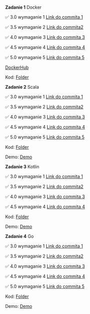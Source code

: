 **Zadanie 1** Docker

:white_check_mark: 3.0 wymaganie 1 [Link do commita 1](https://github.com/YehorSavchenko/E-Biznes/commit/ce166c3deb264c0230bf5b6daebcbabd66bc74a9)

:white_check_mark: 3.5 wymaganie 2 [Link do commita2 ](https://github.com/YehorSavchenko/E-Biznes/commit/89876f4489b1a41c5c2a6102d35b8942b2b178f2)

:white_check_mark: 4.0 wymaganie 3 [Link do commita 3](https://github.com/YehorSavchenko/E-Biznes/commit/9d04b23875aa3d74ecc232f15f329f13eb13432e)

:white_check_mark: 4.5 wymaganie 4 [Link do commita 4](https://github.com/YehorSavchenko/E-Biznes/commit/65880cd63e88b01e6f609d0307e65f03998ed330)

:white_check_mark: 5.0 wymaganie 5 [Link do commita 5](https://github.com/YehorSavchenko/E-Biznes/commit/939beff5d75ac5c857bec305486e4ec7b5151efc)

[DockerHub](https://hub.docker.com/r/yehorsavchenko/ebiznes/tags)

Kod: [Folder](https://github.com/YehorSavchenko/E-Biznes/tree/master/Docker)

**Zadanie 2** Scala

:white_check_mark: 3.0 wymaganie 1 [Link do commita 1](https://github.com/YehorSavchenko/E-Biznes/commit/f8ddb8955cebd5813dc6df90f7d80f4dc5e4ee67)

:white_check_mark: 3.5 wymaganie 2 [Link do commita2 ](https://github.com/YehorSavchenko/E-Biznes/commit/b596876d4169ba08dd7eb208216f3a2801cd7423)

:white_check_mark: 4.0 wymaganie 3 [Link do commita 3](https://github.com/YehorSavchenko/E-Biznes/commit/4b503aebabf170b53ac60a19cc66b6b4bdfbd529)

:white_check_mark: 4.5 wymaganie 4 [Link do commita 4](https://github.com/YehorSavchenko/E-Biznes/commit/f0e650244a5be5656b969eef51482519e12ae9fc)

:white_check_mark: 5.0 wymaganie 5 [Link do commita 5](https://github.com/YehorSavchenko/E-Biznes/commit/b3c66de1f07b4591c41b473103ac4c6c09293904)

Kod: [Folder](https://github.com/YehorSavchenko/E-Biznes/tree/master/Scala/play-project)

Demo: [Demo](https://ujchmura-my.sharepoint.com/:v:/g/personal/yehor_savchenko_student_uj_edu_pl/EY4N9X-ubMBBm4QY87tWngEBm4ti8XfZRcrgrikwION92A?nav=eyJyZWZlcnJhbEluZm8iOnsicmVmZXJyYWxBcHAiOiJPbmVEcml2ZUZvckJ1c2luZXNzIiwicmVmZXJyYWxBcHBQbGF0Zm9ybSI6IldlYiIsInJlZmVycmFsTW9kZSI6InZpZXciLCJyZWZlcnJhbFZpZXciOiJNeUZpbGVzTGlua0NvcHkifX0&e=9VTlnL)

**Zadanie 3** Kotlin

:white_check_mark: 3.0 wymaganie 1 [Link do commita 1](https://github.com/YehorSavchenko/E-Biznes/commit/1441eb3253956a66d6837ff33df08ca8ccbc16ea)

:white_check_mark: 3.5 wymaganie 2 [Link do commita2 ](https://github.com/YehorSavchenko/E-Biznes/commit/145eabf1c7532e32e74411ecbeadf76880c480fc)

:white_check_mark: 4.0 wymaganie 3 [Link do commita 3](https://github.com/YehorSavchenko/E-Biznes/commit/b305b050ee56aa9a454d1717b97a3baf2c0de135)

:white_check_mark: 4.5 wymaganie 4 [Link do commita 4](https://github.com/YehorSavchenko/E-Biznes/commit/7e15c7d4fa273f3db70fde2d28c78d39c43943d9)

Kod: [Folder](https://github.com/YehorSavchenko/E-Biznes/tree/master/Kotlin/discord-app)

Demo: [Demo]()

**Zadanie 4** Go

:white_check_mark: 3.0 wymaganie 1 [Link do commita 1](https://github.com/YehorSavchenko/E-Biznes/commit/d0d495a9faea39fdcc6c8d56ff01f84713f6fc44)

:white_check_mark: 3.5 wymaganie 2 [Link do commita2 ](https://github.com/YehorSavchenko/E-Biznes/commit/8affbd3609b0d1e6e6787c75513ff38337bdbb43)

:white_check_mark: 4.0 wymaganie 3 [Link do commita 3](https://github.com/YehorSavchenko/E-Biznes/commit/2b4611a16692049c5e01fa2b2a1e832fb22fb76d)

:white_check_mark: 4.5 wymaganie 4 [Link do commita 4](https://github.com/YehorSavchenko/E-Biznes/commit/9b5af9b08ae459353be2dc8e40253a75fee5fcda)

:white_check_mark: 5.0 wymaganie 5 [Link do commita 5](https://github.com/YehorSavchenko/E-Biznes/commit/7a9f28dfe1611dbe2629687a92d110ef664aa3fa)

Kod: [Folder](https://github.com/YehorSavchenko/E-Biznes/tree/master/Go)

Demo: [Demo]()